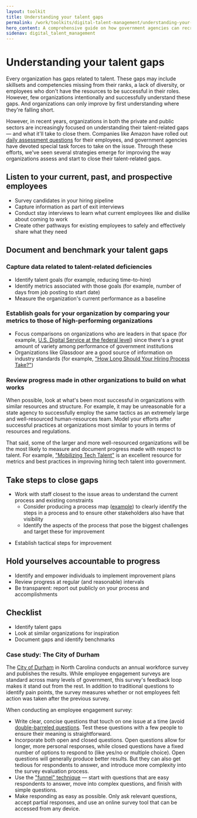 ```yaml
---
layout: toolkit
title: Understanding your talent gaps
permalink: /work/toolkits/digital-talent-management/understanding-your-talent-gaps/
hero_content: A comprehensive guide on how government agencies can recruit, hire, onboard, and retain digital talent.
sidenav: digital_talent_management
---
```


# Understanding your talent gaps

Every organization has gaps related to talent. These gaps may include skillsets and competencies missing from their ranks, a lack of diversity, or employees who don't have the resources to be successful in their roles. However, few organizations intentionally and successfully understand these gaps. And organizations can only improve by first understanding where they're falling short.

However, in recent years, organizations in both the private and public sectors are increasingly focused on understanding their talent-related gaps &mdash; and what it'll take to close them. Companies like Amazon have rolled out [daily assessment
questions](https://www.cnbc.com/2018/03/30/amazon-employee-reaction-to-hr-programs-connections-forte.html) for their employees, and government agencies have devoted special task forces to take on the issue. Through these efforts, we've seen several strategies emerge for improving the way organizations assess and start to close their talent-related gaps.

## Listen to your current, past, and prospective employees

* Survey candidates in your hiring pipeline
* Capture information as part of exit interviews
* Conduct stay interviews to learn what current employees like and dislike about coming to work
* Create other pathways for existing employees to safely and effectively share what they need

## Document and benchmark your talent gaps

### Capture data related to talent-related deficiencies

* Identify talent goals (for example, reducing time-to-hire)
* Identify metrics associated with those goals (for example, number of days from job posting to start date)
* Measure the organization's current performance as a baseline

### Establish goals for your organization by comparing your metrics to those of high-performing organizations

* Focus comparisons on organizations who are leaders in that space (for example, [U.S. Digital Service at the federal level](https://www.govloop.com/new-hiring-pilot-could-help-agencies-find-qualified-candidates-faster/)) since there's a great amount of variety among performance of government institutions
* Organizations like Glassdoor are a good source of information on industry standards (for example, ["How Long Should Your Hiring Process Take?"](https://www.glassdoor.com/blog/how-long-should-interviews-take/))

### Review progress made in other organizations to build on what works

When possible, look at what's been most successful in organizations with similar resources and structure. For example, it may be unreasonable for a state agency to successfully employ the same tactics as an extremely large and well-resourced human-resources team. Model your efforts after successful practices at organizations most similar to yours in terms of resources and regulations.

That said, some of the larger and more well-resourced organizations will be the most likely to measure and document progress made with respect to talent. For example, ["Mobilizing Tech
Talent"](https://ourpublicservice.org/wp-content/uploads/2018/09/Mobilizing_Tech_Talent-2018.09.26.pdf) is an excellent resource for metrics and best practices in improving
hiring tech talent into government.

## Take steps to close gaps

* Work with staff closest to the issue areas to understand the current process and existing constraints
    * Consider producing a process map ([example](https://talentsum.com/wp-content/uploads/2015/04/candidate-journey-map.png)) to clearly identify the steps in a process and to ensure other stakeholders also have that visibility
    * Identify the aspects of the process that pose the biggest challenges and target these for improvement
- Establish tactical steps for improvement

## Hold yourselves accountable to progress

* Identify and empower individuals to implement improvement plans
* Review progress at regular (and reasonable) intervals
* Be transparent: report out publicly on your process and accomplishments

## Checklist

* Identify talent gaps
* Look at similar organizations for inspiration
* Document gaps and identify benchmarks

### Case study: The City of Durham

The [City of Durham](https://durhamnc.gov/) in North Carolina conducts an annual workforce survey and publishes the results. While employee engagement surveys are standard across many levels of government, this survey's feedback loop makes it stand out from the rest. In addition to traditional questions to identify pain points, the survey measures whether or not employees felt action was taken after the previous survey.

When conducting an employee engagement survey:

- Write clear, concise questions that touch on one issue at a time (avoid [double-barreled questions](https://en.wikipedia.org/wiki/Double-barreled_question). Test these questions with a few people to ensure their meaning is straightforward.
- Incorporate both open and closed questions. Open questions allow for longer, more personal responses, while closed questions have a fixed number of options to respond to (like yes/no or multiple choice). Open questions will generally produce better results. But they can also get tedious for respondents to answer, and introduce more complexity into the survey evaluation process.
- Use the ["funnel" technique](https://www.qualtrics.com/experience-management/research/question-sequence-flow-style/) &mdash; start with questions that are easy respondents to answer, move into complex questions, and finish with simple questions.
- Make responding as easy as possible. Only ask relevant questions, accept partial responses, and use an online survey tool that can be accessed from any device.
